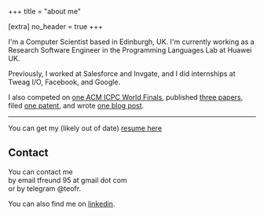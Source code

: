 +++
title = "about me"

[extra]
no_header = true
+++

I'm a Computer Scientist based in Edinburgh, UK.
I'm currently working as a Research Software Engineer
in the Programming Languages Lab at Huawei UK.

Previously, I worked at Salesforce and Invgate, and I did internships at Tweag I/O, Facebook, and Google.

I also competed on [one ACM ICPC World Finals](https://icpc.global/ICPCID/MPJ2YWYRR35P),
published [three papers](https://scholar.google.com/citations?view_op=list_works&hl=en&user=us_Gr1QAAAAJ),
filed [one patent](https://patents.google.com/patent/US11625226B1/en?inventor=Teodoro+FREUND),
and wrote [one blog post](https://www.tweag.io/blog/2019-11-28-PCF-makam-spec/).

----

You can get my (likely out of date) [resume here](https://github.com/teofr/CV/releases/latest/download/cv_en.pdf)

## Contact

You can contact me
<br>
by email tfreund 95 at gmail dot com 
<br>
or by telegram @teofr.

You can also find me on [linkedin](https://www.linkedin.com/in/teodoro-freund/).